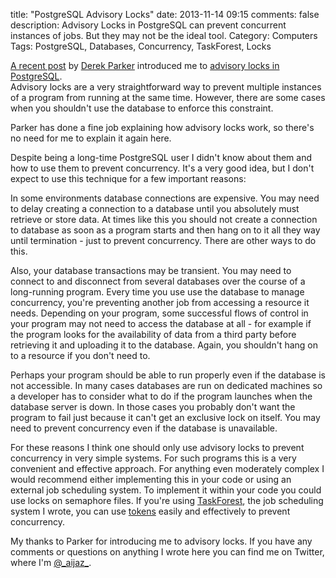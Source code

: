 title: "PostgreSQL Advisory Locks"
date: 2013-11-14 09:15
comments: false
description: Advisory Locks in PostgreSQL can prevent concurrent instances of jobs.  But they may not be the ideal tool. 
Category: Computers
Tags: PostgreSQL, Databases, Concurrency, TaskForest, Locks

[A recent post](http://hashrocket.com/blog/posts/advisory-locks-in-postgres) by
[Derek Parker](http://hashrocket.com/blog/rocketeers/derek-parker) introduced me to 
[advisory locks in PostgreSQL](http://www.postgresql.org/docs/9.2/static/explicit-locking.html#ADVISORY-LOCKS).  
Advisory locks are a very straightforward way to prevent multiple instances of a program from running at the same
time.  However, there are some cases when you shouldn't use the database to enforce this constraint. 

<!-- more -->

Parker has done a fine job explaining how advisory locks work, so there's no need for me to explain it again here.

Despite being a long-time PostgreSQL user I didn't know about them and how to use them to prevent concurrency.
It's a very good idea, but I don't expect to use this technique for a few important reasons: 

In some environments database connections are expensive.  You may need to 
delay creating a connection to a database until you absolutely must retrieve or store data.  At times like this 
you should not create a connection to database as soon as a program starts and then hang on to it all they way 
until termination - just to prevent concurrency.  There are other ways to do this.  

Also, your database transactions may be transient.  You may need to connect to and disconnect from 
several databases over the course of a 
long-running program.  Every time you use use the database to manage concurrency, you're preventing another job
from accessing a resource it needs.  Depending on your program, some successful flows of control in your program
may not need to access the database at all - for example if the program looks for the availability of data
from a third party before retrieving it and uploading it to the database.  Again, you shouldn't hang on to a resource if you don't need to.

Perhaps your program should be able to run properly even if the database is not accessible.  In many cases 
databases are run on dedicated machines so a developer has to consider what to do if the program launches when the 
database server is down.  In those cases you probably don't want the program to fail just because it can't get an 
exclusive lock on itself.  You may need to prevent concurrency even if the database is unavailable.

For these reasons I think one should only use advisory locks to prevent concurrency in very simple systems.  For 
such programs this is a very convenient and effective approach.  For anything even moderately complex I would 
recommend either implementing this in your code or using an external job scheduling system.  To implement it within
your code you could use locks on semaphore files.  If you're using 
[TaskForest](http://www.taskforest.com), the job scheduling system I wrote, you can use
[tokens](http://www.taskforest.com/docs/tokens.html) easily and effectively to prevent concurrency.

My thanks to Parker for introducing me to advisory locks.  If you have any comments or questions on 
anything I wrote here you can find me on Twitter, where I'm [@\_aijaz\_](http://twitter.com/_aijaz_).